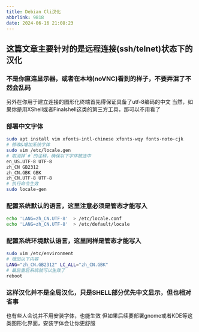 ```yaml
---
title: Debian Cli汉化
abbrlink: 9818
date: 2024-06-16 21:08:23
---
```


## 这篇文章主要针对的是远程连接(ssh/telnet)状态下的汉化

### 不是你直连显示器，或者在本地(noVNC)看到的样子，不要弄混了不然会乱码

另外在你用于建立连接的图形化终端首先得保证具备了utf-8编码的中文
当然，如果你是用XShell或者Finalshell这类的第三方工具，那可以不用看了

### 部署中文字体

```bash
sudo apt install vim xfonts-intl-chinese xfonts-wqy fonts-noto-cjk
# 修改&增加系统字体
sudo vim /etc/locale.gen
# 取消掉`#`的注释，确保以下字体被选中
en_US.UTF-8 UTF-8
zh_CN GB2312
zh_CN.GBK GBK
zh_CN.UTF-8 UTF-8
# 执行命令生效
sudo locale-gen
```

### 配置系统默认的语言，这里注意必须是管态才能写入

```bash
echo 'LANG=zh_CN.UTF-8'  > /etc/locale.conf
echo 'LANG=zh_CN.UTF-8'  > /etc/default/locale
```

### 配置系统环境默认语言，这里同样是管态才能写入

```bash
sudo vim /etc/environment
# 增加以下内容
LANG="zh_CN.GB2312" LC_ALL="zh_CN.GBK"
# 最后重启系统就可以生效了
reboot
```

### 这样汉化并不是全局汉化，只是SHELL部分优先中文显示，但也相对省事

也有些人会说并不用安装字体，也能生效
但如果后续要部署gnome或者KDE等这类图形化界面，安装字体会让你更舒服